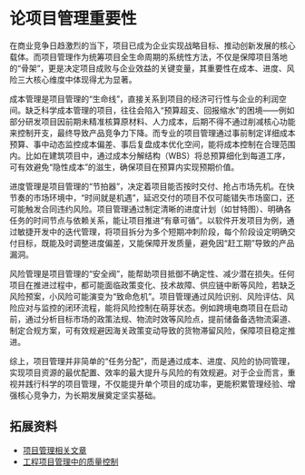 # 论项目管理重要性
 
在商业竞争日趋激烈的当下，项目已成为企业实现战略目标、推动创新发展的核心载体。而项目管理作为统筹项目全生命周期的系统性方法，不仅是保障项目落地的“骨架”，更是决定项目成败与企业效益的关键变量，其重要性在成本、进度、风险三大核心维度中体现得尤为显著。
 
成本管理是项目管理的“生命线”，直接关系到项目的经济可行性与企业的利润空间。缺乏科学成本管理的项目，往往会陷入“预算超支、回报缩水”的困境——例如部分研发项目因前期未精准核算原材料、人力成本，后期不得不通过削减核心功能来控制开支，最终导致产品竞争力下降。而专业的项目管理通过事前制定详细成本预算、事中动态监控成本偏差、事后复盘成本优化空间，能将成本控制在合理范围内。比如在建筑项目中，通过成本分解结构（WBS）将总预算细化到每道工序，可有效避免“隐性成本”的滋生，确保项目在预算内实现预期价值。
 
进度管理是项目管理的“节拍器”，决定着项目能否按时交付、抢占市场先机。在快节奏的市场环境中，“时间就是机遇”，延迟交付的项目不仅可能错失市场窗口，还可能触发合同违约风险。项目管理通过制定清晰的进度计划（如甘特图）、明确各任务的时间节点与依赖关系，能让项目推进“有章可循”。以软件开发项目为例，通过敏捷开发中的迭代管理，将项目拆分为多个短期冲刺阶段，每个阶段设定明确交付目标，既能及时调整进度偏差，又能保障开发质量，避免因“赶工期”导致的产品漏洞。
 
风险管理是项目管理的“安全阀”，能帮助项目抵御不确定性、减少潜在损失。任何项目在推进过程中，都可能面临政策变化、技术故障、供应链中断等风险，若缺乏风险预案，小风险可能演变为“致命危机”。项目管理通过风险识别、风险评估、风险应对与监控的闭环流程，能将风险控制在萌芽状态。例如跨境电商项目在启动前，通过分析目标市场的政策法规、物流时效等风险点，提前储备备选物流渠道、制定合规方案，可有效规避因海关政策变动导致的货物滞留风险，保障项目稳定推进。
 
综上，项目管理并非简单的“任务分配”，而是通过成本、进度、风险的协同管理，实现项目资源的最优配置、效率的最大提升与风险的有效规避。对于企业而言，重视并践行科学的项目管理，不仅能提升单个项目的成功率，更能积累管理经验、增强核心竞争力，为长期发展奠定坚实基础。



## 拓展资料

- [项目管理相关文章](http://47.76.201.69:9120/blogs/f47ac10b58cc4372a5670e02b2c3d479/f47ac10b58cc4372a5670e02b2c3d479.html)
- [工程项目管理中的质量控制](https://www.fanwen118.com/c/89358.html)